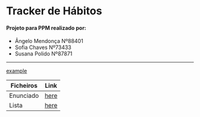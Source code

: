 # Tracker de Hábitos
#### Projeto para PPM realizado por:
* Ângelo Mendonça Nº88401
* Sofia Chaves Nº73433
* Susana Polido Nº87871

------

<a href="http://example.com/" target="_blank">example</a>

| Ficheiros        | Link           |
| ------------- |:-------------:|
| Enunciado      | [here](https://e-learning.iscte-iul.pt/ultra/courses/_12898_1/cl/outline?legacyUrl=%252Fwebapps%252Fblackboard%252Fcontent%252FlistContent.jsp%3Fcourse_id%3D_12898_1%26content_id%3D_106906_1%26mode%3Dreset)| 
| Lista      | [here](https://docs.google.com/document/d/1xnvg1ZknZqP9CG_3Ss_3yZNGT60Cj31OQqZfJeQNYSM/edit?usp=sharing)|

